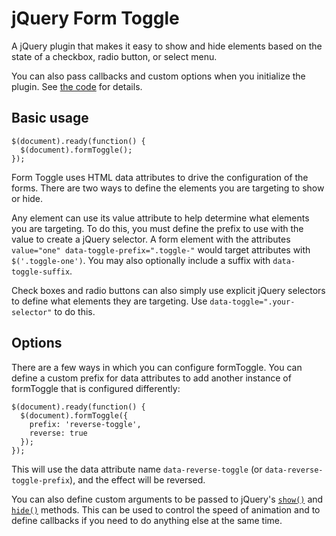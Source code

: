 jQuery Form Toggle
==================

A jQuery plugin that makes it easy to show and hide elements based on the state of a checkbox, radio button, or select menu.

You can also pass callbacks and custom options when you initialize the plugin. See [the code](https://github.com/zef/jquery_form_toggle/blob/master/coffeescript/jquery.form_toggle.coffee) for details.


Basic usage
-----------

    $(document).ready(function() {
      $(document).formToggle();
    });


Form Toggle uses HTML data attributes to drive the configuration of the forms. There are two ways to define the elements you are targeting to show or hide.

Any element can use its value attribute to help determine what elements you are targeting. To do this, you must define the prefix to use with the value to create a jQuery selector. A form element with the attributes `value="one" data-toggle-prefix=".toggle-"` would target attributes with `$('.toggle-one')`. You may also optionally include a suffix with `data-toggle-suffix`.

Check boxes and radio buttons can also simply use explicit jQuery selectors to define what elements they are targeting. Use `data-toggle=".your-selector"` to do this.


Options
-------

There are a few ways in which you can configure formToggle. You can define a custom prefix for data attributes to add another instance of formToggle that is configured differently:

    $(document).ready(function() {
      $(document).formToggle({
        prefix: 'reverse-toggle',
        reverse: true
      });
    });

This will use the data attribute name `data-reverse-toggle` (or `data-reverse-toggle-prefix`), and the effect will be reversed.

You can also define custom arguments to be passed to jQuery's [`show()`](http://api.jquery.com/show/) and [`hide()`](http://api.jquery.com/show/) methods. This can be used to control the speed of animation and to define callbacks if you need to do anything else at the same time.

